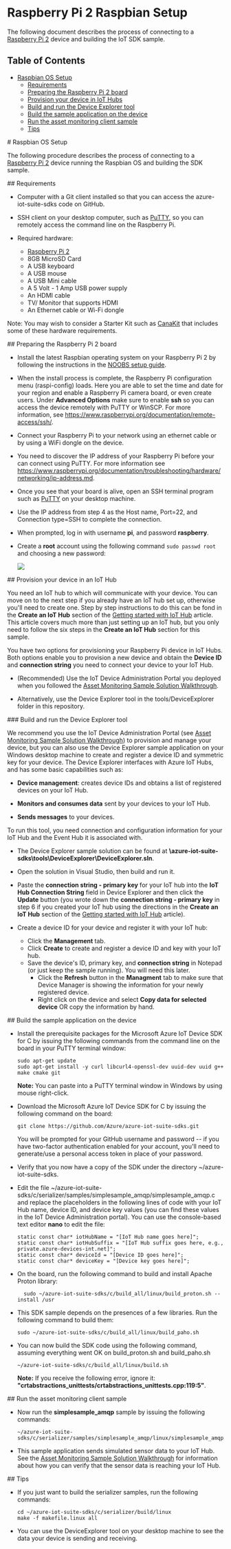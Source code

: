 # Raspberry Pi 2 Raspbian Setup

The following document describes the process of connecting to a [Raspberry Pi 2](https://www.raspberrypi.org/) device and building the IoT SDK sample.

## Table of Contents
- [Raspbian OS Setup](#rasbinaos)
	- [Requirements](#requirements)
	- [Preparing the Raspberry Pi 2 board](#preparing)
	- [Provision your device in IoT Hubs](#provision)
	- [Build and run the Device Explorer tool](#buildrundevexp)
	- [Build the sample application on the device](#buildrunapp)
	- [Run the asset monitoring client sample](#buildassetmon)
	- [Tips](#tips)

<a name="rasbinaos"/>
# Raspbian OS Setup

The following procedure describes the process of connecting to a [Raspberry Pi 2](https://www.raspberrypi.org/) device running the Raspbian OS and building the SDK sample.

<a name="requirements"/>
## Requirements

- Computer with a Git client installed so that you can access the azure-iot-suite-sdks code on GitHub.

- SSH client on your desktop computer, such as [PuTTY](http://www.putty.org/), so you can remotely access the command line on the Raspberry Pi.

- Required hardware:
	- [Raspberry Pi 2](http://www.amazon.com/Raspberry-Pi-Model-Project-Board/dp/B00T2U7R7I/ref=sr_1_1?ie=UTF8&qid=1429516842&sr=8-1&keywords=raspberry+pi)
	- 8GB MicroSD Card
	- A USB keyboard
	- A USB mouse
	- A USB Mini cable
	- A 5 Volt - 1 Amp USB power supply
	- An HDMI cable
	- TV/ Monitor that supports HDMI
	- An Ethernet cable or Wi-Fi dongle

Note: You may wish to consider a Starter Kit such as [CanaKit](http://www.amazon.com/CanaKit-Raspberry-Complete-Original-Preloaded/dp/B008XVAVAW/ref=sr_1_4?ie=UTF8&qid=1429516842&sr=8-4&keywords=raspberry+pi) that includes some of these hardware requirements.

<a name="preparing"/>
## Preparing the Raspberry Pi 2 board

- Install the latest Raspbian operating system on your Raspberry Pi 2 by
following the instructions in the [NOOBS setup
guide](http://www.raspberrypi.org/help/noobs-setup/).

- When the install process is complete, the Raspberry Pi configuration menu
(raspi-config) loads. Here you are able to set the time and date for your region
and enable a Raspberry Pi camera board, or even create users. Under **Advanced
Options** make sure to enable **ssh** so you can access the device remotely with
PuTTY or WinSCP. For more information, see
https://www.raspberrypi.org/documentation/remote-access/ssh/.

- Connect your Raspberry Pi to your network using an ethernet cable or by using
a WiFi dongle on the device.

- You need to discover the IP address of your Raspberry Pi before your can
connect using PuTTY. For more information see
https://www.raspberrypi.org/documentation/troubleshooting/hardware/networking/ip-address.md.

- Once you see that your board is alive, open an SSH terminal program such as [PuTTY](http://www.putty.org/) on your desktop machine.

- Use the IP address from step 4 as the Host name, Port=22, and Connection type=SSH to complete the connection.

- When prompted, log in with username **pi**, and password **raspberry**.

- Create a **root** account using the following command `sudo passwd root` and choosing a new password:

  ![][1]

<a name="provision"/>
## Provision your device in an IoT Hub

You need an IoT hub to which will communicate with your device. You can move on to the next step if you already have an IoT hub set up, otherwise you'll need to create one. Step by step instructions to do this can be fond in the **Create an IoT Hub** section of the [Getting started with IoT Hub](https://azure.microsoft.com/en-us/documentation/articles/iot-hub-csharp-csharp-getstarted/) article. This article covers much more than just setting up an IoT hub, but you only need to follow the six steps in the **Create an IoT Hub** section for this sample.  

You have two options for provisioning your Raspberry Pi device in IoT Hubs. Both options enable you to provision a new device and obtain the **Device ID** and **connection string** you need to connect your device to your IoT Hub.
- (Recommended) Use the IoT Device Administration Portal you deployed when you followed the [Asset Monitoring Sample Solution Walkthrough](https://github.com/Azure/azure-iot-solution/blob/master/Docs/iot-asset-monitoring-sample-walkthrough.md).

- Alternatively, use the Device Explorer tool in the tools/DeviceExplorer folder in this repository.

<a name="buildrundevexp"/>
### Build and run the Device Explorer tool

We recommend you use the IoT Device Administration Portal (see [Asset Monitoring Sample Solution Walkthrough](https://github.com/Azure/azure-iot-solution/blob/master/Docs/iot-asset-monitoring-sample-walkthrough.md)) to provision and manage your device, but you can also use the Device Explorer sample application on your Windows desktop machine to create and register a device ID and symmetric key for your device. The Device Explorer interfaces with Azure IoT Hubs, and has some basic capabilities such as:

- **Device management**: creates device IDs and obtains a list of registered devices on your IoT Hub.

- **Monitors and consumes data** sent by your devices to your IoT Hub.

- **Sends messages** to your devices.

To run this tool, you need connection and configuration information for your IoT Hub and the Event Hub it is associated with.

- The Device Explorer sample solution can be found at **\azure-iot-suite-sdks\tools\DeviceExplorer\DeviceExplorer.sln**.

- Open the solution in Visual Studio, then build and run it.

- Paste the **connection string - primary key** for your IoT hub into the **IoT Hub Connection String** field in Device Explorer and then click the **Update** button (you wrote down the **connection string - primary key** in step 6 if you created your IoT hub using the directions in the **Create an IoT Hub** section of the [Getting started with IoT Hub](https://azure.microsoft.com/en-us/documentation/articles/iot-hub-csharp-csharp-getstarted/) article).

- Create a device ID for your device and register it  with your IoT hub:
	- Click the **Management** tab.
	- Click **Create** to create and register a device ID and key with your IoT hub.
	- Save the device's ID, primary key, and **connection string**  in Notepad (or just keep the sample running). You will need this later.
		- Click the **Refresh** button in the **Managment** tab to make sure that Device Manager is showing the information for your newly registered device.
		- Right click on the device and select **Copy data for selected device** OR copy the information by hand.

<a name="buildrunapp"/>
## Build the sample application on the device

- Install the prerequisite packages for the Microsoft Azure IoT Device SDK for C by issuing the following commands from the command line on the board in your PuTTY terminal window:

  ```
  sudo apt-get update
  sudo apt-get install -y curl libcurl4-openssl-dev uuid-dev uuid g++ make cmake git
  ```

  **Note:** You can paste into a PuTTY terminal window in Windows by using mouse right-click.

- Download the Microsoft Azure IoT Device SDK for C by issuing the following command on the board:

  ```
  git clone https://github.com/Azure/azure-iot-suite-sdks.git
  ```

  You will be prompted for your GitHub username and password -- if you have two-factor authentication enabled for your account, you'll need to generate/use a personal access token in place of your password.

- Verify that you now have a copy of the SDK under the directory ~/azure-iot-suite-sdks.


- Edit the file ~/azure-iot-suite-sdks/c/serializer/samples/simplesample_amqp/simplesample_amqp.c and replace the placeholders in the following lines of code with your IoT Hub name, device ID, and device key values (you can find these values in the IoT Device Administration portal). You can use the console-based text editor **nano** to edit the file:

  ```
  static const char* iotHubName = "[IoT Hub name goes here]";
  static const char* iotHubSuffix = "[IoT Hub suffix goes here, e.g., private.azure-devices-int.net]";
  static const char* deviceId = "[Device ID goes here]";
  static const char* deviceKey = "[Device key goes here]";
  ```

- On the board, run the following command to build and install Apache Proton library:

  ```
    sudo ~/azure-iot-suite-sdks/c/build_all/linux/build_proton.sh --install /usr
  ```

- This SDK sample depends on the presences of a few libraries. Run the following command to build them:

  ```
  sudo ~/azure-iot-suite-sdks/c/build_all/linux/build_paho.sh
  ```

- You can now build the SDK code using the following command, assuming everything went OK on build\_proton.sh and build_paho.sh

  ```  
  ~/azure-iot-suite-sdks/c/build_all/linux/build.sh
  ```

  **Note:** If you receive the following error, ignore it: **"crtabstractions_unittests/crtabstractions_unittests.cpp:119:5"**.

<a name="buildassetmon"/>
## Run the asset monitoring client sample

- Now run the **simplesample_amqp** sample by issuing the following commands:

  ```
  ~/azure-iot-suite-sdks/c/serializer/samples/simplesample_amqp/linux/simplesample_amqp
  ```

- This sample application sends simulated sensor data to your IoT Hub. See the [Asset Monitoring Sample Solution Walkthrough](https://github.com/Azure/azure-iot-solution/blob/master/Docs/iot-asset-monitoring-sample-walkthrough.md) for information about how you can verify that the sensor data is reaching your IoT Hub.

<a name="tips"/>
## Tips

- If you just want to build the serializer samples, run the following commands:

  ```
  cd ~/azure-iot-suite-sdks/c/serializer/build/linux
  make -f makefile.linux all
  ```

- You can use the DeviceExplorer tool on your desktop machine to see the data your device is sending and receiving.

[1]: ./media/service-bus-iot-raspberrypi-raspbian-setup/raspbian01.png
